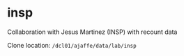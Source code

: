 # insp

Collaboration with Jesus Martinez (INSP) with recount data

Clone location: `/dcl01/ajaffe/data/lab/insp`
